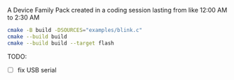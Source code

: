 A Device Family Pack created in a coding session lasting from like 12:00 AM to 2:30 AM

```sh
cmake -B build -DSOURCES="examples/blink.c"
cmake --build build
cmake --build build --target flash
```

TODO:

- [ ] fix USB serial